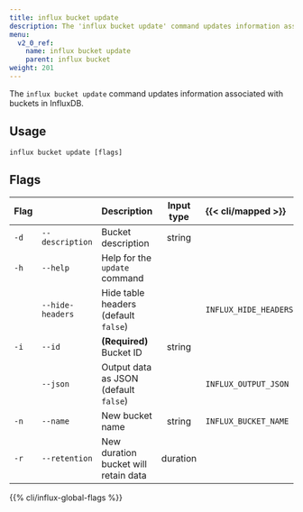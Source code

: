 ```yaml
---
title: influx bucket update
description: The 'influx bucket update' command updates information associated with buckets in InfluxDB.
menu:
  v2_0_ref:
    name: influx bucket update
    parent: influx bucket
weight: 201
---
```


The `influx bucket update` command updates information associated with buckets in InfluxDB.

## Usage
```
influx bucket update [flags]
```

## Flags
| Flag |                  | Description                           | Input type  | {{< cli/mapped >}}    |
|:---- |:---              |:-----------                           |:----------: |:------------------    |
| `-d` | `--description`  | Bucket description                    | string      |                       |
| `-h` | `--help`         | Help for the `update` command         |             |                       |
|      | `--hide-headers` | Hide table headers (default `false`)  |             | `INFLUX_HIDE_HEADERS` |
| `-i` | `--id`           | **(Required)** Bucket ID              | string      |                       |
|      | `--json`         | Output data as JSON (default `false`) |             | `INFLUX_OUTPUT_JSON`  |
| `-n` | `--name`         | New bucket name                       | string      | `INFLUX_BUCKET_NAME`  |
| `-r` | `--retention`    | New duration bucket will retain data  | duration    |                       |

{{% cli/influx-global-flags %}}
